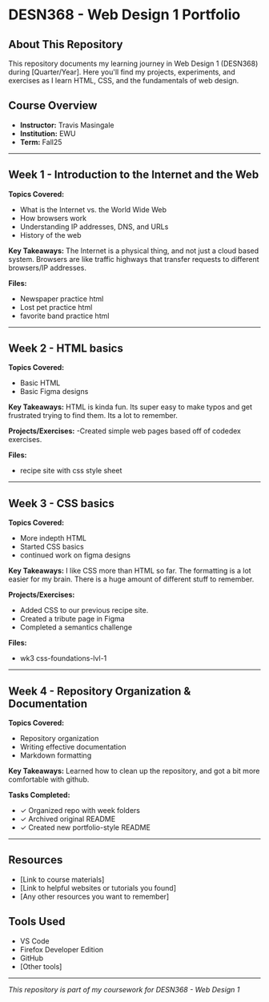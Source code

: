 # DESN368 - Web Design 1 Portfolio

## About This Repository

This repository documents my learning journey in Web Design 1 (DESN368) during [Quarter/Year]. Here you'll find my projects, experiments, and exercises as I learn HTML, CSS, and the fundamentals of web design.

## Course Overview

- **Instructor:** Travis Masingale
- **Institution:** EWU
- **Term:** Fall25

---

## Week 1 - Introduction to the Internet and the Web

**Topics Covered:**
- What is the Internet vs. the World Wide Web
- How browsers work
- Understanding IP addresses, DNS, and URLs
- History of the web

**Key Takeaways:**
The Internet is a physical thing, and not just a cloud based system.
Browsers are like traffic highways that transfer requests to different browsers/IP addresses.

**Files:**
- Newspaper practice html
- Lost pet practice html
- favorite band practice html


---

## Week 2 - HTML basics

**Topics Covered:**
- Basic HTML
- Basic Figma designs

**Key Takeaways:**
HTML is kinda fun. 
Its super easy to make typos and get frustrated trying to find them.
Its a lot to remember.

**Projects/Exercises:**
-Created simple web pages based off of codedex exercises. 

**Files:**
- recipe site with css style sheet

---

## Week 3 - CSS basics

**Topics Covered:**
- More indepth HTML
- Started CSS basics
- continued work on figma designs

**Key Takeaways:**
I like CSS more than HTML so far.
The formatting is a lot easier for my brain.
There is a huge amount of different stuff to remember.

**Projects/Exercises:**
- Added CSS to our previous recipe site.
- Created a tribute page in Figma
- Completed a semantics challenge

**Files:**
- wk3 css-foundations-lvl-1

---

## Week 4 - Repository Organization & Documentation

**Topics Covered:**
- Repository organization
- Writing effective documentation
- Markdown formatting

**Key Takeaways:**
Learned how to clean up the repository, and got a bit more comfortable with github.

**Tasks Completed:**
- ✓ Organized repo with week folders
- ✓ Archived original README
- ✓ Created new portfolio-style README

---

## Resources

- [Link to course materials]
- [Link to helpful websites or tutorials you found]
- [Any other resources you want to remember]

## Tools Used

- VS Code
- Firefox Developer Edition
- GitHub
- [Other tools]

---

*This repository is part of my coursework for DESN368 - Web Design 1*
